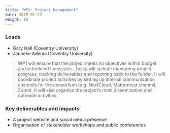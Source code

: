 ```yaml
---
title: "WP1: Project Management"
date: 2020-01-29
weight: 10
---
```


### Leads

* Gary Hall (Coventry University)
* Janneke Adema (Coventry University) 

> WP1 will ensure that the project meets its objectives within budget and scheduled timescales. Tasks will include monitoring project progress, tracking deliverables and reporting back to the funder. It will coordinate project activities by setting up internal communication channels for the consortium (e.g. NextCloud, Mattermost channel, Zoom). It will also organise the project’s main dissemination and outreach activities. 

### Key deliverables and impacts 

* A project website and social media presence 
* Organisation of stakeholder workshops and public conferences
